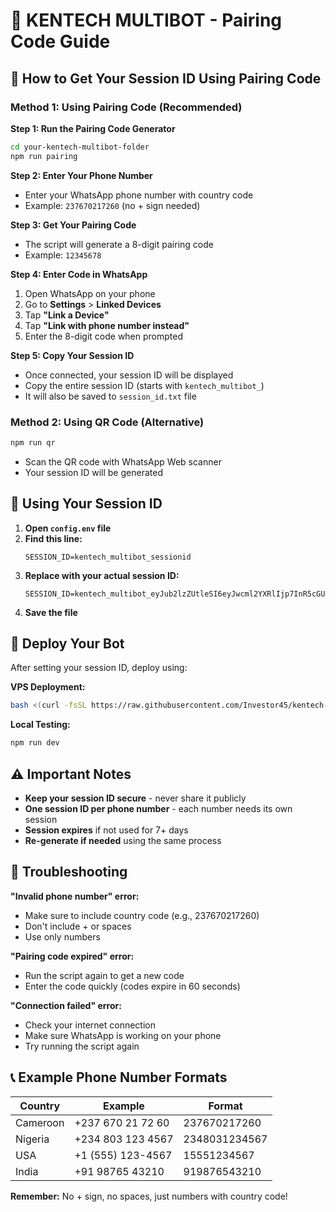 # 📱 KENTECH MULTIBOT - Pairing Code Guide

## 🚀 How to Get Your Session ID Using Pairing Code

### Method 1: Using Pairing Code (Recommended)

**Step 1: Run the Pairing Code Generator**
```bash
cd your-kentech-multibot-folder
npm run pairing
```

**Step 2: Enter Your Phone Number**
- Enter your WhatsApp phone number with country code
- Example: `237670217260` (no + sign needed)

**Step 3: Get Your Pairing Code**
- The script will generate a 8-digit pairing code
- Example: `12345678`

**Step 4: Enter Code in WhatsApp**
1. Open WhatsApp on your phone
2. Go to **Settings** > **Linked Devices** 
3. Tap **"Link a Device"**
4. Tap **"Link with phone number instead"** 
5. Enter the 8-digit code when prompted

**Step 5: Copy Your Session ID**
- Once connected, your session ID will be displayed
- Copy the entire session ID (starts with `kentech_multibot_`)
- It will also be saved to `session_id.txt` file

### Method 2: Using QR Code (Alternative)

```bash
npm run qr
```
- Scan the QR code with WhatsApp Web scanner
- Your session ID will be generated

## 🔧 Using Your Session ID

1. **Open `config.env` file**
2. **Find this line:**
   ```
   SESSION_ID=kentech_multibot_sessionid
   ```
3. **Replace with your actual session ID:**
   ```
   SESSION_ID=kentech_multibot_eyJub2lzZUtleSI6eyJwcml2YXRlIjp7InR5cGUiOiJCdWZmZXIiLCJkYXRhIjoiYUk4...
   ```
4. **Save the file**

## 🚀 Deploy Your Bot

After setting your session ID, deploy using:

**VPS Deployment:**
```bash
bash <(curl -fsSL https://raw.githubusercontent.com/Investor45/kentech-multibot/master/deploy.sh)
```

**Local Testing:**
```bash
npm run dev
```

## ⚠️ Important Notes

- **Keep your session ID secure** - never share it publicly
- **One session ID per phone number** - each number needs its own session
- **Session expires** if not used for 7+ days
- **Re-generate if needed** using the same process

## 🔧 Troubleshooting

**"Invalid phone number" error:**
- Make sure to include country code (e.g., 237670217260)
- Don't include + or spaces
- Use only numbers

**"Pairing code expired" error:**
- Run the script again to get a new code
- Enter the code quickly (codes expire in 60 seconds)

**"Connection failed" error:**
- Check your internet connection
- Make sure WhatsApp is working on your phone
- Try running the script again

## 📞 Example Phone Number Formats

| Country | Example | Format |
|---------|---------|---------|
| Cameroon | +237 670 21 72 60 | 237670217260 |
| Nigeria | +234 803 123 4567 | 2348031234567 |
| USA | +1 (555) 123-4567 | 15551234567 |
| India | +91 98765 43210 | 919876543210 |

**Remember:** No + sign, no spaces, just numbers with country code!
